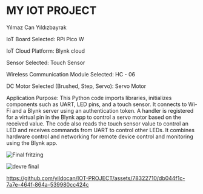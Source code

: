 # MY IOT PROJECT
Yılmaz Can Yıldızbayrak 

IoT Board Selected: RPi Pico W

IoT Cloud Platform: Blynk cloud

Sensor Selected: Touch Sensor

Wireless Communication Module Selected: HC - 06 

DC Motor Selected (Brushed, Step, Servo): Servo Motor

Application Purpose: This Python code imports libraries, initializes components such as UART, LED pins, and a touch sensor. It connects to Wi-Fi and a Blynk server using an authentication token. A handler is registered for a virtual pin in the Blynk app to control a servo motor based on the received value. The code also reads the touch sensor value to control an LED and receives commands from UART to control other LEDs. It combines hardware control and networking for remote device control and monitoring using the Blynk app.

![Final fritzing](https://github.com/yildocan/IOT-PROJECT/assets/78322710/3f2e87d0-1e2e-4ffa-97c1-27d2976a43fb)

![devre final](https://github.com/yildocan/IOT-PROJECT/assets/78322710/21cbbf9d-c704-47cd-bc8a-6dc0c9aca95c)

https://github.com/yildocan/IOT-PROJECT/assets/78322710/db044f1c-7a7e-464f-864a-539980cc424c

